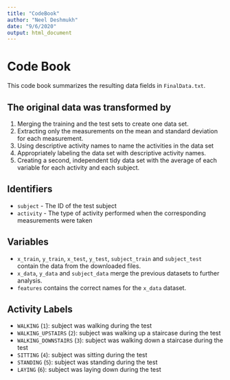 ```yaml
---
title: "CodeBook"
author: "Neel Deshmukh"
date: "9/6/2020"
output: html_document
---
```

# Code Book

This code book summarizes the resulting data fields in `FinalData.txt`.

## The original data was transformed by

1. Merging the training and the test sets to create one data set.
2. Extracting only the measurements on the mean and standard deviation for each measurement. 
3. Using descriptive activity names to name the activities in the data set
4. Appropriately labeling the data set with descriptive activity names. 
5. Creating a second, independent tidy data set with the average of each variable for each activity and each subject. 

## Identifiers

* `subject` - The ID of the test subject
* `activity` - The type of activity performed when the corresponding measurements were taken

## Variables

* `x_train`, `y_train`, `x_test`, `y_test`, `subject_train` and `subject_test` contain the data from the downloaded files.
* `x_data`, `y_data` and `subject_data` merge the previous datasets to further analysis.
* `features` contains the correct names for the `x_data` dataset.

## Activity Labels

* `WALKING` (`1`):            subject was walking during the test
* `WALKING_UPSTAIRS` (`2`):   subject was walking up a staircase during the test
* `WALKING_DOWNSTAIRS` (`3`): subject was walking down a staircase during the test
* `SITTING` (`4`):            subject was sitting during the test
* `STANDING` (`5`):           subject was standing during the test
* `LAYING` (`6`):             subject was laying down during the test